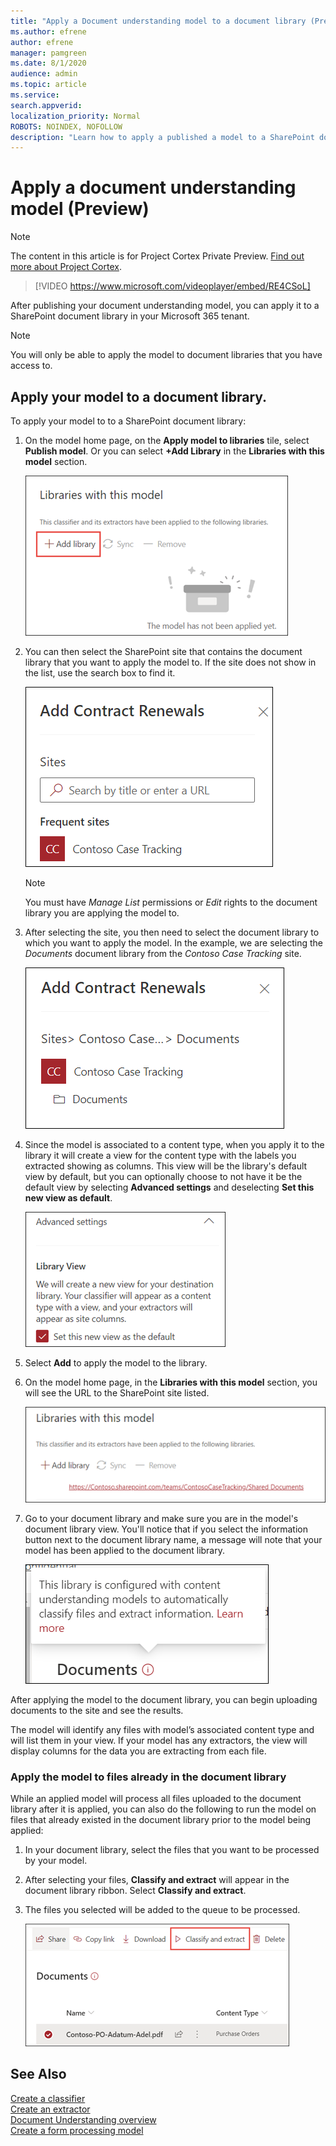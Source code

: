 ```yaml
---
title: "Apply a Document understanding model to a document library (Preview)"
ms.author: efrene
author: efrene
manager: pamgreen
ms.date: 8/1/2020
audience: admin
ms.topic: article
ms.service: 
search.appverid: 
localization_priority: Normal
ROBOTS: NOINDEX, NOFOLLOW
description: "Learn how to apply a published a model to a SharePoint document library."
---
```


# Apply a document understanding model (Preview)

> [!Note] 
> The content in this article is for Project Cortex Private Preview. [Find out more about Project Cortex](https://aka.ms/projectcortex).</br>

> [!VIDEO https://www.microsoft.com/videoplayer/embed/RE4CSoL]</br>

After publishing your document understanding model, you can apply it to a SharePoint document library in your Microsoft 365 tenant.

> [!Note]
> You will only be able to apply the model to document libraries that you have access to.


## Apply your model to a document library.

To apply your model to to a SharePoint document library:

1. On the model home page, on the **Apply model to libraries** tile, select **Publish model**. Or you can  select  **+Add Library** in the **Libraries with this model** section. </br>

    ![Add model to library](../media/content-understanding/apply-to-library.png)</br>

2. You can then select the SharePoint site that contains the document library that you want to apply the model to. If the site does not show in the list, use the search box to find it.</br>

    ![Select a site](../media/content-understanding/site-search.png)</br>

    > [!Note]
    > You must have *Manage List* permissions or *Edit* rights to the document library you are applying the model to.</br>

3. After selecting the site, you then need to select the document library to which you want to apply the model. In the example, we are selecting the *Documents* document library from the *Contoso Case Tracking* site.</br>

    ![Select a doc library](../media/content-understanding/select-doc-library.png)</br>

4. Since the model is associated to a content type, when you apply it to the library it will create a view for the content type with the labels you extracted showing as columns. This view will be the library's default view by default, but you can optionally choose to not have it be the default view by selecting **Advanced settings** and deselecting **Set this new view as default**.</br>

    ![Library view](../media/content-understanding/library-view.png)</br>

5. Select **Add** to apply the model to the library. 
6. On the model home page, in the **Libraries with this model** section, you will see the URL to the SharePoint site listed.</br>

    ![Library view](../media/content-understanding/selected-library.png)</br>

7. Go to your document library and make sure you are in the model's document library view. You'll notice that if you select the information button next to the document library name, a message will note that your model has been applied to the document library.

    ![Library view](../media/content-understanding/info-du.png)</br> 


After applying the model to the document library, you can begin uploading documents to the site and see the results.

The model will identify any files with model’s associated content type and will list them in your view. If your model has any extractors, the view will display columns for the data you are extracting from each file.

### Apply the model to files already in the document library

While an applied model will process all files uploaded to the document library after it is applied, you can also do the following to run the model on files that already existed in the document library prior to the model being applied:

1. In your document library, select the files that you want to be processed by your model.
2. After selecting your files, **Classify and extract** will appear in the document library ribbon. Select **Classify and extract**.
3. The files you selected will be added to the queue to be processed.

      ![Classify and extract](../media/content-understanding/extract-classify.png)</br> 





## See Also
[Create a classifier](create-a-classifier.md)</br>
[Create an extractor](create-an-extractor.md)</br>
[Document Understanding overview](document-understanding-overview.md)</br>
[Create a form processing model](create-a-form-processing-model.md)  




